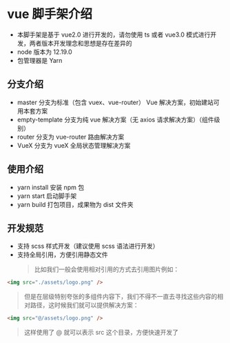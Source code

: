 # vue 脚手架介绍

-   本脚手架是基于 vue2.0 进行开发的，请勿使用 ts 或者 vue3.0 模式进行开发，两者版本开发理念和思想是存在差异的
-   node 版本为 12.19.0
-   包管理器是 Yarn

## 分支介绍

-   master 分支为标准（包含 vuex、vue-router） Vue 解决方案，初始建站可用本套方案
-   empty-template 分支为纯 vue 解决方案（无 axios 请求解决方案）（组件级别）
-   router 分支为 vue-router 路由解决方案
-   VueX 分支为 vueX 全局状态管理解决方案

## 使用介绍

-   yarn install 安装 npm 包
-   yarn start 启动脚手架
-   yarn build 打包项目，成果物为 dist 文件夹

## 开发规范

-   支持 scss 样式开发（建议使用 scss 语法进行开发）
-   支持全局引用，方便引用静态文件
    > 比如我们一般会使用相对引用的方式去引用图片例如：

```html
<img src="./assets/logo.png" />
```

> 但是在层级特别夸张的多组件内容下，我们不得不一直去寻找这些内容的相对路径，这时候我们就可以提供解决方案：

```html
<img src="@/assets/logo.png" />
```

> 这样使用了 @ 就可以表示 src 这个目录，方便快速开发了
